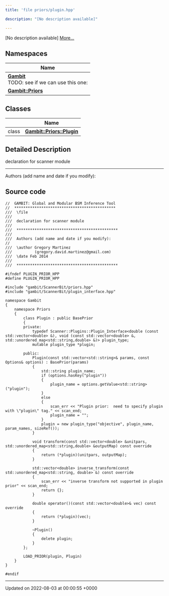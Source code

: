 ```yaml
---
title: 'file priors/plugin.hpp'

description: "[No description available]"

---
```







[No description available] [More...](#detailed-description)

## Namespaces

| Name           |
| -------------- |
| **[Gambit](/documentation/code/gambit_sphinx/namespaces/namespacegambit/)** <br>TODO: see if we can use this one:  |
| **[Gambit::Priors](/documentation/code/gambit_sphinx/namespaces/namespacegambit_1_1priors/)**  |

## Classes

|                | Name           |
| -------------- | -------------- |
| class | **[Gambit::Priors::Plugin](/documentation/code/gambit_sphinx/classes/classgambit_1_1priors_1_1plugin/)**  |

## Detailed Description


declaration for scanner module



------------------

Authors (add name and date if you modify): 




## Source code

```
//  GAMBIT: Global and Modular BSM Inference Tool
//  *********************************************
///  \file
///
///  declaration for scanner module
///
///  *********************************************
///
///  Authors (add name and date if you modify):
//
///  \author Gregory Martinez
///          (gregory.david.martinez@gmail.com)
///  \date Feb 2014
///
///  *********************************************

#ifndef PLUGIN_PRIOR_HPP
#define PLUGIN_PRIOR_HPP

#include "gambit/ScannerBit/priors.hpp"
#include "gambit/ScannerBit/plugin_interface.hpp"

namespace Gambit
{
    namespace Priors
    {
        class Plugin : public BasePrior
        {
        private:
            typedef Scanner::Plugins::Plugin_Interface<double (const std::vector<double> &), void (const std::vector<double> &, std::unordered_map<std::string,double> &)> plugin_type;
            mutable plugin_type *plugin;
                
        public:
            Plugin(const std::vector<std::string>& params, const Options& options) : BasePrior(params)
            {
                std::string plugin_name;
                if (options.hasKey("plugin"))
                {
                    plugin_name = options.getValue<std::string>("plugin");
                }
                else
                {
                    scan_err << "Plugin prior:  need to specify plugin with \"plugin\" tag." << scan_end;
                    plugin_name = "";
                }
                plugin = new plugin_type("objective", plugin_name, param_names, sizeRef());
            }
                
            void transform(const std::vector<double> &unitpars, std::unordered_map<std::string,double> &outputMap) const override
            {
                return (*plugin)(unitpars, outputMap);
            }

            std::vector<double> inverse_transform(const std::unordered_map<std::string, double> &) const override
            {
                scan_err << "inverse transform not supported in plugin prior" << scan_end;
                return {};
            }
            
            double operator()(const std::vector<double>& vec) const override
            {
                return (*plugin)(vec);
            }
            
            ~Plugin()
            {
                delete plugin;
            }
        };
        
        LOAD_PRIOR(plugin, Plugin)
    }
}

#endif
```


-------------------------------

Updated on 2022-08-03 at 00:00:55 +0000
